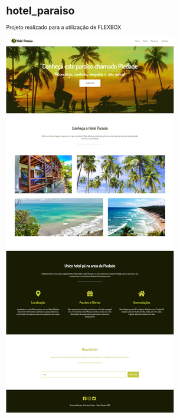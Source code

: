 # hotel_paraiso
Projeto realizado para a utilização de FLEXBOX

<img src="./_img/site-hotel-paraiso.png">
